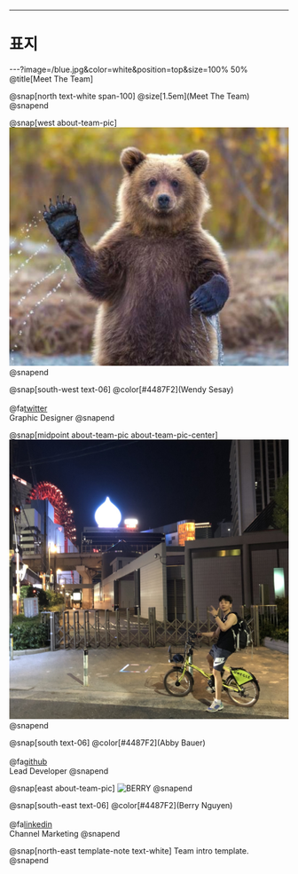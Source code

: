---
# 표지

---?image=/blue.jpg&color=white&position=top&size=100% 50% 
@title[Meet The Team]

@snap[north text-white span-100]
@size[1.5em](Meet The Team)
@snapend

@snap[west about-team-pic]
![심상우](/곰_심상우.jpg)
@snapend

@snap[south-west text-06]
@color[#4487F2](Wendy Sesay) 
<br><br>
@fa[twitter](wendy)
<br>
Graphic Designer
@snapend

@snap[midpoint about-team-pic about-team-pic-center]
![jbb](jbb.jpg)
@snapend

@snap[south text-06]
@color[#4487F2](Abby Bauer)
<br><br>
@fa[github](abbycode)
<br>
Lead Developer
@snapend

@snap[east about-team-pic]
![BERRY](template/img/profile/berry.jpg)
@snapend

@snap[south-east text-06]
@color[#4487F2](Berry Nguyen)
<br><br>
@fa[linkedin](berryngu)
<br>
Channel Marketing
@snapend

@snap[north-east template-note text-white]
Team intro template.
@snapend
